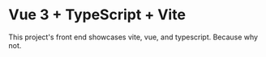 # Vue 3 + TypeScript + Vite

This project's front end showcases vite, vue, and typescript. Because why not.
